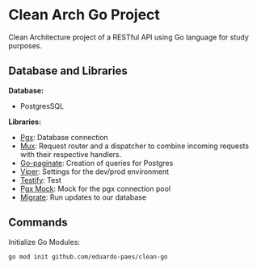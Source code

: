 # Clean Arch Go Project

Clean Architecture project of a RESTful API using Go language for study purposes.

## Database and Libraries

**Database:**

- PostgresSQL

**Libraries:**

- [Pgx](https://github.com/jackc/pgx): Database connection
- [Mux](https://github.com/gorilla/mux): Request router and a dispatcher to combine incoming requests with their respective handlers.
- [Go-paginate](https://github.com/booscaaa/go-paginate): Creation of queries for Postgres
- [Viper](https://github.com/spf13/viper): Settings for the dev/prod environment
- [Testify](https://github.com/stretchr/testify): Test
- [Pgx Mock](https://github.com/pashagolub/pgxmock): Mock for the pgx connection pool
- [Migrate](https://github.com/golang-migrate/migrate): Run updates to our database

## Commands

Initialize Go Modules:

```bash
go mod init github.com/eduardo-paes/clean-go
```
